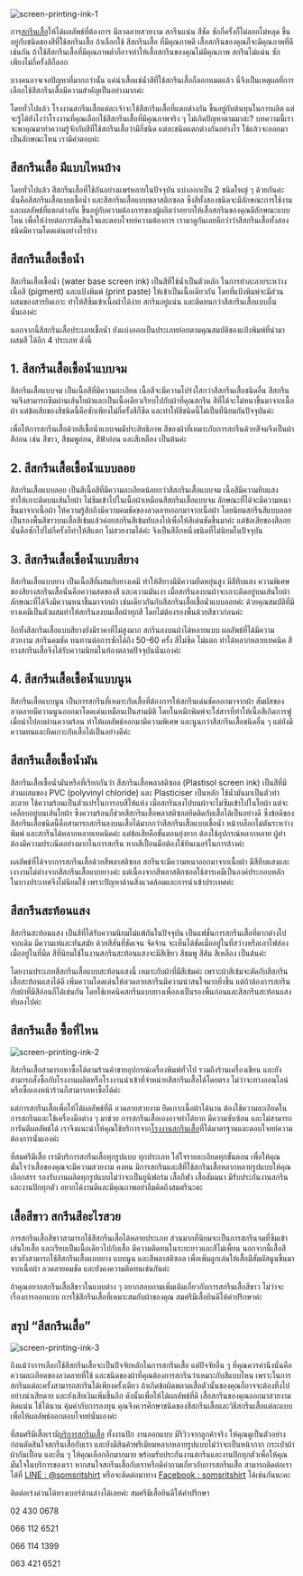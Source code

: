 ![screen-printing-ink-1](/blog/screen-printing-ink-1.jpg)

การ[สกรีนเสื้อ](screen-t-shirt-service)ให้ได้ผลลัพธ์ที่ต้องการ มีลวดลายสวยงาม สกรีนแน่น สีชัด ซักกี่ครั้งก็ไม่ลอกไม่หลุด ขึ้นอยู่กับชนิดของสีที่ใช้สกรีนเสื้อ ถ้าเลือกใช้ สีสกรีนเสื้อ ที่มีคุณภาพดี เสื้อสกรีนของคุณก็จะมีคุณภาพที่ดีเช่นกัน ถ้าใช้สีสกรีนเสื้อที่มีคุณภาพต่ำก็อาจทำให้เสื้อสกรีนของคุณไม่มีคุณภาพ สกรีนไม่แน่น ซักเพียงไม่กี่ครั้งสีก็ลอก

บางคนอาจเจอปัญหาที่มากกว่านั้น แค่นำเสื้อแช่น้ำสีที่ใช้สกรีนเสื้อก็ลอกหมดแล้ว นี่จึงเป็นเหตุผลที่การเลือกใช้สีสกรีนเสื้อมีความสำคัญเป็นอย่างมากค่ะ

โดยทั่วไปแล้ว โรงงานสกรีนเสื้อแต่ละเจ้าจะใช้สีสกรีนเสื้อที่แตกต่างกัน ขึ้นอยู่กับต้นทุนในการผลิต แต่จะรู้ได้ยังไงว่าโรงงานที่คุณเลือกใช้สีสกรีนเสื้อที่มีคุณภาพจริง ๆ ไม่เกิดปัญหาตามมาล่ะ? บทความนี้เราจะพาคุณมาทำความรู้จักกับสีที่ใช้สกรีนเสื้อว่ามีกี่ชนิด แต่ละชนิดแตกต่างกันอย่างไร ใช้แล้วจะออกมาเป็นลักษณะไหน เรามีคำตอบค่ะ

## **สีสกรีนเสื้อ มีแบบไหนบ้าง**

โดยทั่วไปแล้ว สีสกรีนเสื้อที่ใช้กันอย่างแพร่หลายในปัจจุบัน แบ่งออกเป็น 2 ชนิดใหญ่ ๆ ด้วยกันค่ะ นั่นคือสีสกรีนเสื้อแบบเชื้อน้ำ และสีสกรีนเสื้อแบบพลาสติกซอล ซึ่งสีทั้งสองชนิดจะมีลักษณะการใช้งานและผลลัพธ์ที่แตกต่างกัน  ขึ้นอยู่กับความต้องการของผู้ผลิตว่าอยากให้เสื้อสกรีนของคุณมีลักษณะแบบไหน เพื่อให้ง่ายต่อการตัดสินใจและตอบโจทย์ความต้องการ เรามาดูกันเลยดีกว่าว่าสีสกรีนเสื้อทั้งสองชนิดมีความโดดเด่นอย่างไรบ้าง

## **สีสกรีนเสื้อเชื้อน้ำ**

สีสกรีนเสื้อเชื้อน้ำ (water base screen ink) เป็นสีที่ใช้น้ำเป็นตัวหลัก ในการทำละลายระหว่างเนื้อสี (pigment) และแป้งพิมพ์ (print paste) ให้เข้าเป็นเนื้อเดียวกัน โดยที่แป้งพิมพ์จะมีส่วนผสมของสารยึดเกาะ ทำให้สีซึมเข้าเนื้อผ้าได้ง่าย สกรีนอยู่แน่น และติดทนกว่าสีสกรีนเสื้อแบบอื่นนั่นเองค่ะ 

นอกจากนี้สีสกรีนเสื้อประเภทเชื้อน้ำ ยังแบ่งออกเป็นประเภทย่อยตามคุณสมบัติของแป้งพิมพ์ที่นำมาผสมสี ได้อีก 4 ประเภท ดังนี้

## **1. สีสกรีนเสื้อเชื้อน้ำแบบจม**

สีสกรีนเสื้อแบบจม เป็นเนื้อสีที่มีความละเอียด เนื้อสีจะมีความโปร่งใสกว่าสีสกรีนเสื้อชนิดอื่น สีสกรีนจมจึงสามารถซึมผ่านเส้นใยผ้าและเป็นเนื้อเดียวเรียบไปกับผ้าที่คุณสกรีน สีที่ได้จะไม่หนาขึ้นมาจากเนื้อผ้า แต่ข้อเสียของสีชนิดนี้คือซักเพียงไม่กี่ครั้งสีก็ซีด และทำใหัสีชนิดนี้ไม่เป็นที่นิยมกันปัจจุบันค่ะ

เพื่อให้การสกรีนเสื้อด้วยสีเชื้อน้ำแบบจมมีประสิทธิภาพ สีของผ้าที่เหมาะกับการสกรีนด้วยสีจมจึงเป็นผ้าสีอ่อน เช่น สีขาว, สีชมพูอ่อน, สีฟ้าอ่อน และสีเหลือง เป็นต้นค่ะ

## **2. สีสกรีนเสื้อเชื้อน้ำแบบลอย**

สีสกรีนเสื้อแบบลอย เป็นสีเนื้อสีที่มีความละเอียดน้อยกว่าสีสกรีนเสื้อแบบจม เนื้อสีมีความทึบแสง ทำให้เกาะติดบนเส้นใยผ้า ไม่ซึมเข้าไปในเนื้อผ้าเหมือนสีสกรีนเสื้อแบบจม ลักษณะที่ได้จะมีความหนาขึ้นมาจากเนื้อผ้า ให้ความรู้สึกถึงมีความคมชัดของลวดลายออกมาจากเนื้อผ้า โดยนิยมสกรีนสีแบบลอยเป็นรองพื้นสีขาวบนเสื้อสีเข้มแล้วค่อยสกรีนสีเข้มทับลงไปเพื่อให้สีเด่นชัดขึ้นมาค่ะ แต่ข้อเสียของสีลอยนั่นคือซักไปไม่กี่ครั้งก็ทำให้สีแตก ไม่สวยงามได้ค่ะ จึงเป็นสีอีกหนึ่งชนิดที่ไม่นิยมในปัจจุบัน

## **3. สีสกรีนเสื้อเชื้อน้ำแบบสียาง**

สีสกรีนเสื้อแบบยาง เป็นเนื้อสีที่ผสมกับยางเคมี ทำให้สียางมีมีความยืดหยุ่นสูง มีสีทึบแสง ความพิเศษของสียางสกรีนเสื้อนั่นคือความสดของสี และความมันเงา เมื่อสกรีนลงบนผ้าจะเกาะติดอยู่บนเส้นใยผ้า ลักษณะที่ได้จึงมีความหนาขึ้นมาจากผ้า เช่นเดียวกันกับสีสกรีนเสื้อเชื้อน้ำแบบลอยค่ะ ด้วยคุณสมบัติที่มียางเคมีเป็นตัวผสมทำให้สกรีนลงบนเสื้อผ้าทุกสี โดยไม่ต้องรองพื้นด้วยสีขาวก่อนค่ะ

อีกทั้งสีสกรีนเสื้อแบบสียางยังมีราคาที่ไม่สูงมาก สกรีนลงบนผ้าได้หลายแบบ ผลลัพธ์ที่ได้มีความสวยงาม สกรีนคมชัด ทนทานต่อการซักได้ถึง 50-60 ครั้ง สีไม่ซีด ไม่แตก ทำได้หลากหลายเทคนิค สียางสกรีนเสื้อจึงได้รับความนิยมในท้องตลาดปัจจุบันนั่นเองค่ะ

## **4. สีสกรีนเสื้อเชื้อน้ำแบบนูน**

สีสกรีนเสื้อแบบนูน เป็นการสกรีนที่เหมาะกับเสื้อที่ต้องการให้สกรีนเด่นชัดออกมาจากผ้า สัมผัสของลวดลายมีความนูนออกมาโดดเด่นเหมือนเป็นสามมิติ โดยในหมึกพิมพ์จะใส่สารที่ทำให้เนื้อสีเกิดการฟูเมื่อนำไปอบผ่านความร้อน ทำให้ผลลัพธ์ออกมามีความพิเศษ และนูนกว่าสีสกรีนเสื้อชนิดอื่น ๆ แต่ยังมีความทนและยึดเกาะกับเสื้อได้เป็นอย่างดีค่ะ

## **สีสกรีนเสื้อเชื้อน้ำมัน**

สีสกรีนเสื้อเชื้อน้ำมันหรือที่เรียกกันว่า สีสกรีนเสื้อพลาสติซอล (Plastisol screen ink) เป็นสีที่มีส่วนผสมของ PVC (polyvinyl chloride) และ Plasticiser เป็นหลัก ใช้น้ำมันมาเป็นตัวทำละลาย ใช้ความร้อนเป็นตัวแปรในการอบสีให้แห้ง เมื่อสกรีนลงไปบนผ้าจะไม่ซึมเข้าไปในใยผ้า แต่จะเคลือบอยู่บนเส้นใยผ้า ซึ่งความร้อนก็ช่วยสีสกรีนเสื้อพลาสติซอลยึดติดกับเสื้อได้เป็นอย่างดี ซึ่งข้อดีของสีสกรีนเสื้อชนิดนี้คือสามารถสกรีนลงบนเสื้อได้มากกว่าสีสกรีนเสื้อแบบเชื้อน้ำ หน้าบล็อกไม่ตันระหว่างพิมพ์ และสกรีนได้หลากหลายเทคนิคค่ะ แต่ข้อเสียคือขั้นตอนยุ่งยาก ต้องใช้อุปกรณ์หลากหลาย ผู้ทำต้องมีความประณีตอย่างมากในการสกรีน หากสีเปื้อนมือต้องใช้ทินเนอร์ในการล้างค่ะ

ผลลัพธ์ที่ได้จากการสกรีนเสื้อด้วยสีพลาสติซอล สกรีนจะมีความหนาออกมาจากเนื้อผ้า มีสีทึบแสงและเงางามไม่ต่างจากสีสกรีนเสื้อแบบยางค่ะ แต่เนื่องจากสีพลาสติกซอลใช้สารเคมีเป็นองค์ประกอบหลัก ในบางประเทศจึงไม่นิยมใช้ เพราะปัญหาด้านสิ่งแวดล้อมและการนำเข้าประเทศค่ะ

## **สีสกรีนสะท้อนแสง**

สีสกรีนสะท้อนแสง เป็นสีที่ได้รับความนิยมไม่แพ้กันในปัจจุบัน เป็นแฟชั่นการสกรีนเสื้อที่ตากต่างไปจากเดิม มีความเท่และทันสมัย ด้วยสีสันที่ชัดเจน จัดจ้าน จะเห็นได้ชัดเมื่ออยู่ในที่สว่างหรือเอาไฟส่องเมื่ออยู่ในที่มืด สีที่นิยมใช้ในงานสกรีนสะท้อนแสงจะมีสีเขียว สีชมพู สีส้ม สีเหลือง เป็นต้นค่ะ

โดยงานประเภทสีสกรีนเสื้อแบบสะท้อนแสงนี้ เหมาะกับผ้าที่มีสีเข้มค่ะ เพราะผ้าสีเข้มจะตัดกับสีสกรีนเสื้อสะท้อนแสงได้ดี เพิ่มความโดดเด่นให้ลวดลายสกรีนมีความน่าสนใจมากยิ่งขึ้น แต่ถ้าต้องการสกรีนกับผ้าที่มีสีอ่อนก็ได้เช่นกัน โดยใช้เทคนิคสกรีนแบบยางเพื่อลงเป็นรองพื้นก่อนและสีสกรีนสะท้อนแสงทับลงไปค่ะ

## **สีสกรีนเสื้อ ซื้อที่ไหน**

![screen-printing-ink-2](/blog/screen-printing-ink-2.jpg)

สีสกรีนเสื้อสามารถหาซื้อได้ตามร้านค้าขายอุปกรณ์เครื่องพิมพ์ทั่วไป รวมถึงร้านเครื่องเขียน และยังสามารถสั่งซื้อกับโรงงานผลิตหรือโรงงานนำเข้าที่จำหน่ายสีสกรีนเสื้อได้โดยตรง ไม่ว่าจะทางออนไลน์หรือซื้อเองหน้าร้านก็สามารถหาซื้อได้ค่ะ 

แต่การสกรีนเสื้อเพื่อให้ได้ผลลัพธ์ที่ดี ลวดลายสวยงาม ยึดเกาะเนื้อผ้าได้นาน ต้องใช้ความละเอียดในการสกรีนและใช้เครื่องมือต่าง ๆ มาช่วย การสกรีนเสื้อเองอาจทำได้ยาก มีความซับซ้อน และไม่สามารถการันตีผลลัพธ์ได้ เราจึงแนะนำให้คุณใช้บริการจาก[โรงงานสกรีนเสื้อ](/)ที่ได้มาตรฐานและตอบโจทย์ความต้องการนั่นเองค่ะ

ที่สมศรีมีเสื้อ เรามีบริการสกรีนเสื้อทุกรูปแบบ ทุกประเภท ใส่ใจรายละเอียดทุกขั้นตอน เพื่อให้คุณมั่นใจว่าเสื้อของคุณจะมีความสวยงาม คงทน มีการสกรีนและสีที่ใช้สกรีนเสื้อหลากหลายรูปแบบให้คุณเลือกสรร รองรับงานผลิตทุกรูปแบบไม่ว่าจะเป็นยูนิฟอร์ม เสื้อกีฬา เสื้อสัมมนา มีรับประกันงานสกรีนและงานปักทุกตัว อยากได้งานดีและมีคุณภาพอย่าลืมคิดถึงสมศรีนะคะ

## เสื้อสีขาว สกรีนสีอะไรสวย

การสกรีนเสื้อสีขาวสามารถใช้สีสกรีนเสื้อได้หลายประเภท ส่วนมากที่นิยมจะเป็นการสกรีนจมที่ซึมเข้าเส้นใยเสื้อ และเรียบเป็นเนื้อเดียวไปกับเสื้อ มีความติดทนในระยะยาวและสีไม่เพี้ยน นอกจากนี้เสื้อสีขาวยังสามารถใช้สีสกรีนเสื้อแบบยาง แบบนูน และสีพลาสติซอล เพื่อเพิ่มลูกเล่นให้เสื้อมีสัมผัสนูนขึ้นมาจากเนื้อผ้า ลวดลายคมชัด และยังคงความติดทนเช่นกันค่ะ 

ถ้าคุณอยากสกรีนเสื้อสีขาวในแบบต่าง ๆ อยากสอบถามเพิ่มเติมเกี่ยวกับการสกรีนเสื้อสีขาว ไม่ว่าจะเรื่องการออกแบบ การใช้สีกรีนเสื้อที่เหมาะสมกับผ้าของคุณ สมศรีมีเสื้อยินดีให้คำปรึกษาค่ะ

## สรุป “สีสกรีนเสื้อ”

![screen-printing-ink-3](/blog/screen-printing-ink-3.jpg)

ถึงแม้ว่าการเลือกใช้สีสกรีนเสื้อจะเป็นปัจจัยหลักในการสกรีนเสื้อ แต่ปัจจัยอื่น ๆ ที่คุณควรคำนึงนั่นคือความละเอียดของลวดลายที่ใช้ และชนิดของผ้าที่คุณต้องการสกรีนว่าเหมาะกับสีแบบไหน เพราะในการสกรีนแต่ละครั้งสามารถสกรีนได้เพียงครั้งเดียว ถ้าเกิดข้อผิดพลาดเสื้อตัวนั้นของคุณก็อาจจะต้องทิ้งไปอย่างน่าเสียดาย และยังเสียเงินเพิ่มขึ้นอีก ดังนั้นเพื่อให้ได้ผลลัพธ์ที่ดี เสื้อสกรีนของคุณออกมาสวยงาม ติดแน่น ใช้ได้นาน คุ้มค่ากับการลงทุน คุณจึงควรศึกษาชนิดของสีสกรีนเสื้อและวิธีสกรีนเสื้อแต่ละแบบ เพื่อให้ผลลัพธ์ออกตอบโจทย์นั่นเองค่ะ

ที่สมศรีมีเสื้อเรามี[บริการสกรีนเสื้อ](screen-t-shirt-service) ทั้งงานปัก งานออกแบบ มีรีวิวจากลูกค้าจริง ให้คุณดูเป็นตัวอย่างก่อนตัดสินใจสกรีนเสื้อกับเรา และยังมีสินค้าพรีเมียมหลากหลายรูปแบบไม่ว่าจะเป็นหน้ากาก กระเป๋าผ้า ผ้ากันเปื้อน และอื่น ๆ ให้คุณเลือกอีกมากมาย พร้อมรับประกันงานสกรีนและงานปักทุกตัวเพื่อให้คุณมั่นใจในบริการของเรา หากสนใจสกรีนเสื้อกับเราหรือมีคำถามเกี่ยวกับการสกรีนเสื้อ สามารถติดต่อเราได้ที่ [LINE : @somsritshirt](https://page.line.me/diz8986o?openQrModal=true) หรือจะติดต่อมาทาง [Facebook : somsritshirt](https://www.facebook.com/somsritshirt) ได้เช่นกันนะคะ

ติดต่อเร่งด่วนได้ทางเบอร์ด้านล่างได้เลยค่ะ สมศรีมีเสื้อยินดีให้คำปรึกษา

02 430 0678

066 112 6521

066 114 1399

063 421 6521